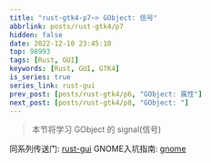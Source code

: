 ```yaml
---
title: "rust-gtk4-p7~> GObject: 信号"
abbrlink: posts/rust-gtk4/p7
hidden: false
date: 2022-12-10 23:45:10
top: 98993
tags: [Rust, GUI]
keywords: [Rust, GUI, GTK4]
is_series: true
series_link: rust-gui
prev_post: [posts/rust-gtk4/p6, "GObject: 属性"]
next_post: [posts/rust-gtk4/p8, "GObject: "]
---
```

> 本节将学习 GObject 的 signal(信号)
<!-- more -->

同系列传送门: [rust-gui](/categories/rust-gui)
GNOME入坑指南: [gnome](/posts/desktop-beautify/gnome)
